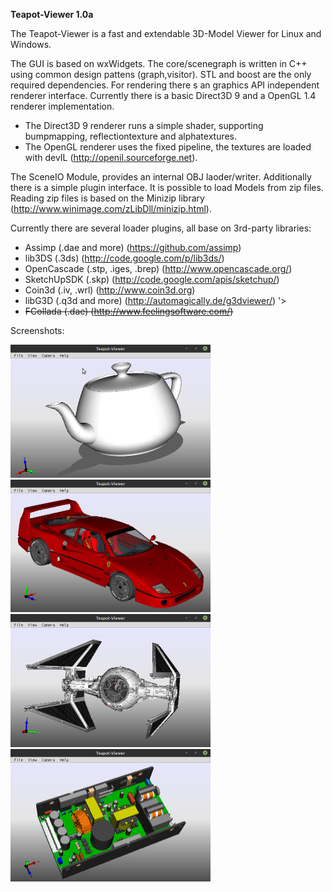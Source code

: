 <b>Teapot-Viewer 1.0a</b>

The Teapot-Viewer is a fast and extendable 3D-Model Viewer for Linux and Windows.

The GUI is based on wxWidgets. The core/scenegraph is written in C++ using common design pattens (graph,visitor). STL and boost are the only required dependencies. For rendering there s an graphics API independent renderer interface. Currently there is a basic Direct3D 9 and a OpenGL 1.4 renderer implementation.

* The Direct3D 9 renderer runs a simple shader, supporting bumpmapping, reflectiontexture and alphatextures.
* The OpenGL renderer uses the fixed pipeline, the textures are loaded with devIL (http://openil.sourceforge.net).

The SceneIO Module, provides an internal OBJ laoder/writer. Additionally there is a simple plugin interface. It is possible to load Models from zip files. Reading zip files is based on the Minizip library (http://www.winimage.com/zLibDll/minizip.html).

Currently there are several loader plugins, all base on 3rd-party libraries:

* Assimp (.dae and more) (https://github.com/assimp)
* lib3DS (.3ds) (http://code.google.com/p/lib3ds/)
* OpenCascade (.stp, .iges, .brep) (http://www.opencascade.org/)
* SketchUpSDK (.skp) (http://code.google.com/apis/sketchup/)
* Coin3d (.iv, .wrl) (http://www.coin3d.org)
* libG3D (.q3d and more) (http://automagically.de/g3dviewer/) '>
* <strike>FCollada (.dae) (http://www.feelingsoftware.com/)</strike>

Screenshots:

<img src='https://github.com/eh2k/teapot-viewer/raw/master/doc/screenshots/teapot.obj.png' width='320'> 
<img src='https://github.com/eh2k/teapot-viewer/raw/master/doc/screenshots/F40.dae.png' width='320'> 
<img src='https://github.com/eh2k/teapot-viewer/raw/master/doc/screenshots/tiefite.3ds.png' width='320'> 
<img src='https://github.com/eh2k/teapot-viewer/raw/master/doc/screenshots/CUI-DEFAULT.wrl.png' width='320'>
